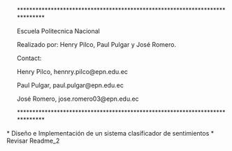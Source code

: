 <ul>
<p>*****************************************************************************</p>
<p>Escuela Politecnica Nacional</p>
<p>Realizado por: Henry Pilco, Paul Pulgar y José Romero.</p>
<p>Contact:</p>
<p>Henry Pilco, hennry.pilco@epn.edu.ec</p>
<p>Paul Pulgar, paul.pulgar@epn.edu.ec</p>
<p>José Romero, jose.romero03@epn.edu.ec</p>
<p>*****************************************************************************</p>
</ul>
* Diseño e Implementación de un sistema clasificador de sentimientos
* Revisar Readme_2
